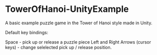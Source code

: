 # TowerOfHanoi-UnityExample
A basic example puzzle game in the Tower of Hanoi style made in Unity.

Default key bindings:

Space - pick up or release a puzzle piece
Left and Right Arrows (cursor keys) - change selelected pick up / release position.
